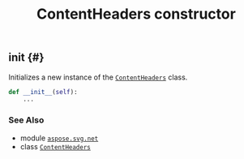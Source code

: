 ﻿---
title: ContentHeaders constructor
second_title: Aspose.SVG for Python via .NET API References
description: 
type: docs
weight: 10
url: /python-net/aspose.svg.net/contentheaders/__init__/
is_root: false
---

## __init__ {#}

Initializes a new instance of the [`ContentHeaders`](/svg/python-net/aspose.svg.net/contentheaders) class.



```python
def __init__(self):
    ...
```





### See Also
* module [`aspose.svg.net`](../../)
* class [`ContentHeaders`](/svg/python-net/aspose.svg.net/contentheaders)
